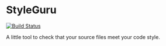 # StyleGuru

[![Build Status](https://travis-ci.org/wibblymat/styleguru.png)](https://travis-ci.org/wibblymat/styleguru)

A little tool to check that your source files meet your code style.
